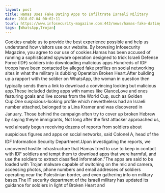 ```yaml
---
layout: post
title: Hamas Uses Fake Dating Apps to Infiltrate Israeli Military
date: 2018-07-04 00:02:11
tourl: https://www.infosecurity-magazine.com:443/news/hamas-fake-dating-israeli-military/
tags: [WhatsApp,Trojan]
---
```

Cookies enable us to provide the best experience possible and help us understand how visitors use our website. By browsing Infosecurity Magazine, you agree to our use of cookies.Hamas has been accused of running a sophisticated spyware operation designed to trick Israeli Defense Force (IDF) soldiers into downloading malicious apps.Hundreds of IDF troops have been contacted by alleged fake profiles on social networking sites in what the military is dubbing Operation Broken Heart.After building up a rapport with the soldier on WhatsApp, the woman in question then typically sends them a link to download a convincing looking but malicious app.These included dating apps with names like GlanceLove and ones featuring goals and live scores from the World Cup, such as Golden Cup.One suspicious-looking profile which nevertheless had an Israeli number attached, belonged to a Lina Kramer and was discovered in January. Those behind the campaign often try to cover up broken Hebrew by saying theyre immigrants, Not long after the first attacker approached us, wed already begun receiving dozens of reports from soldiers about suspicious figures and apps on social networks, said Colonel A, head of the IDF Information Security Department.Upon investigating the reports, we uncovered hostile infrastructure that Hamas tried to use to keep in contact with IDF soldiers and tempt them to download apps that were harmful, and use the soldiers to extract classified information."The apps are said to be loaded with Trojan malware capable of switching on the mic and camera, accessing photos, phone numbers and email addresses of soldiers operating near the Palestinian border, and even gathering info on military bases.The IT security department of the Israeli military has updated its guidance for soldiers in light of Broken Heart and 